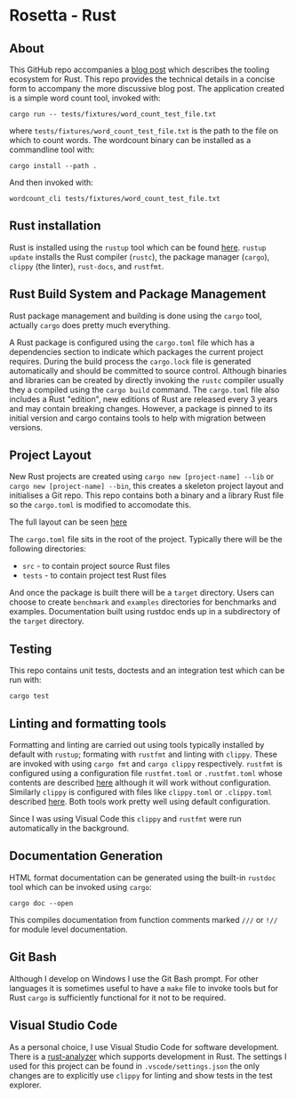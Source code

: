 # Rosetta - Rust

## About

This GitHub repo accompanies a [blog post](https://ianhopkinson.org.uk/2025/01/rosetta-stone-rust/) which describes the tooling ecosystem for Rust. This repo provides the technical details in a concise form to accompany the more discussive blog post. The application created is a simple word count tool, invoked with:

```
cargo run -- tests/fixtures/word_count_test_file.txt
```

where `tests/fixtures/word_count_test_file.txt` is the path to the file on which to count words. The wordcount binary can be installed as a commandline tool with:

```
cargo install --path .
```

And then invoked with:

```
wordcount_cli tests/fixtures/word_count_test_file.txt
```

## Rust installation

Rust is installed using the `rustup` tool which can be found [here](https://www.rust-lang.org/tools/install). `rustup update` installs the Rust compiler (`rustc`), the package manager (`cargo`), `clippy` (the linter), `rust-docs`, and `rustfmt`.


## Rust Build System and Package Management

Rust package management and building is done using the `cargo` tool, actually `cargo` does pretty much everything.

A Rust package is configured using the `cargo.toml` file which has a dependencies section to indicate which packages the current project requires. During the build process the `cargo.lock` file is generated automatically and should be committed to source control. Although binaries and libraries can be created by directly invoking the `rustc` compiler usually they a compiled using the `cargo build` command. The `cargo.toml` file also includes a Rust "edition", new editions of Rust are released every 3 years and may contain breaking changes. However, a package is pinned to its initial version and cargo contains tools to help with migration between versions.

## Project Layout

New Rust projects are created using `cargo new [project-name] --lib` or `cargo new [project-name] --bin`, this creates a skeleton project layout and initialises a Git repo. This repo contains both a binary and a library Rust file so the `cargo.toml` is modified to accomodate this.

The full layout can be seen [here](https://doc.rust-lang.org/cargo/guide/project-layout.html)

The `cargo.toml` file sits in the root of the project. Typically there will be the following directories:

- `src` - to contain project source Rust files
- `tests` - to contain project test Rust files

And once the package is built there will be a `target` directory. Users can choose to create `benchmark` and `examples` directories for benchmarks and examples. Documentation built using rustdoc ends up in a subdirectory of the `target` directory.


## Testing

This repo contains unit tests, doctests and an integration test which can be run with:

```
cargo test
```

## Linting and formatting tools

Formatting and linting are carried out using tools typically installed by default with `rustup`; formating with `rustfmt` and linting with `clippy`. These are invoked with using `cargo fmt` and `cargo clippy` respectively. `rustfmt` is configured using a configuration file `rustfmt.toml` or `.rustfmt.toml` whose contents are described [here](https://rust-lang.github.io/rustfmt/?version=v1.6.0&search=) although it will work without configuration. Similarly `clippy` is configured with files like `clippy.toml` or `.clippy.toml` described [here](https://doc.rust-lang.org/clippy/configuration.html). Both tools work pretty well using default configuration.

Since I was using Visual Code this `clippy` and `rustfmt` were run automatically in the background.

## Documentation Generation

HTML format documentation can be generated using the built-in `rustdoc` tool which can be invoked using `cargo`:

`cargo doc --open`

This compiles documentation from function comments marked `///` or `!//` for module level documentation.

## Git Bash

Although I develop on Windows I use the Git Bash prompt. For other languages it is sometimes useful to have a `make` file to invoke tools but for Rust `cargo` is sufficiently functional for it not to be required. 

## Visual Studio Code
As a personal choice, I use Visual Studio Code for software development. There is a [rust-analyzer](https://marketplace.visualstudio.com/items?itemName=rust-lang.rust-analyzer) which supports development in Rust. The settings I used for this project can be found in `.vscode/settings.json` the only changes are to explicitly use `clippy` for linting and show tests in the test explorer.

